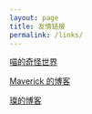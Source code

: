 ```yaml
---
layout: page
title: 友情链接
permalink: /links/
---
```

[喵的奇怪世界](https://www.loli.ren)

[Maverick 的博客](http://note.masterchan.me/)

[璨的博客](http://cuican.name/)
